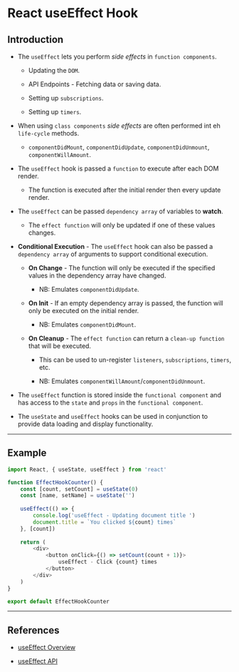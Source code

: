 # React useEffect Hook

## Introduction

* The `useEffect` lets you perform _side effects_ in `function components`.

    * Updating the `DOM`.

    * API Endpoints - Fetching data or saving data.

    * Setting up `subscriptions`.

    * Setting up `timers`.

* When using `class components` _side effects_ are often performed int eh `life-cycle` methods.

    * `componentDidMount`, `componentDidUpdate`, `componentDidUnmount`, `componentWillAmount`.

* The `useEffect` hook is passed a `function` to execute after each DOM render.

    * The function is executed after the initial render then every update render.

* The `useEffect` can be passed `dependency array` of variables to __watch__. 

    * The `effect function` will only be updated if one of these values changes. 

* __Conditional Execution__ - The `useEffect` hook can also be passed a `dependency array` of arguments to support conditional execution. 

    * __On Change__ - The function will only be executed if the specified values in the dependency array have changed.

        * NB: Emulates `componentDidUpdate`.

    * __On Init__ - If an empty dependency array is passed, the function will only be executed on the initial render.

        * NB: Emulates `componentDidMount`.

    * __On Cleanup__ - The `effect function` can return a `clean-up function` that will be executed. 

        * This can be used to un-register `listeners`, `subscriptions`, `timers`, etc. 

        * NB: Emulates `componentWillAmount`/`componentDidUnmount`.


* The `useEffect` function is stored inside the `functional component` and has access to the `state` and `props` in the `functional component`.

* The `useState` and `useEffect` hooks can be used in conjunction to provide data loading and display functionality.

---

## Example

```Javascript
import React, { useState, useEffect } from 'react'

function EffectHookCounter() {
	const [count, setCount] = useState(0)
	const [name, setName] = useState('')
    
    useEffect(() => {
		console.log('useEffect - Updating document title ')
		document.title = `You clicked ${count} times`
    }, [count])
    
	return (
		<div>
			<button onClick={() => setCount(count + 1)}>
				useEffect - Click {count} times
			</button>
		</div>
	)
}

export default EffectHookCounter
```

---

## References

* [useEffect Overview](https://reactjs.org/docs/hooks-effect.html)

* [useEffect API](https://reactjs.org/docs/hooks-reference.html#useeffect)